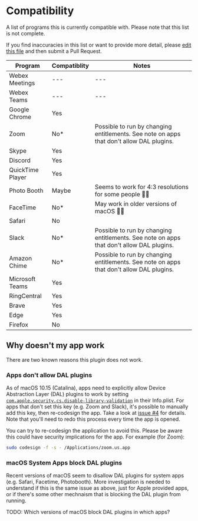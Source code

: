 # Compatibility

A list of programs this is currently compatible with. Please note that this list is not complete.

If you find inaccuracies in this list or want to provide more detail, please [edit this file](https://github.com/johnboiles/obs-mac-virtualcam/edit/master/COMPATIBILITY.md) and then submit a Pull Request.

|Program|Compatiblity|Notes|
|---|---|---|
|Webex Meetings|---|---|
|Webex Teams|---|---|
|Google Chrome|Yes||
|Zoom|No*|Possible to run by changing entitlements. See note on apps that don't allow DAL plugins.|
|Skype|Yes||
|Discord|Yes||
|QuickTime Player|Yes||
|Photo Booth|Maybe|Seems to work for 4:3 resolutions for some people 🤷‍♂️|
|FaceTime|No*|May work in older versions of macOS 🤷‍♂️|
|Safari|No|
|Slack|No*|Possible to run by changing entitlements. See note on apps that don't allow DAL plugins.||
|Amazon Chime|No*|Possible to run by changing entitlements. See note on apps that don't allow DAL plugins.|
|Microsoft Teams|Yes||
|RingCentral|Yes||
|Brave|Yes||
|Edge|Yes||
|Firefox|No|

## Why doesn't my app work

There are two known reasons this plugin does not work.

### Apps don't allow DAL plugins

As of macOS 10.15 (Catalina), apps need to explicitly allow Device Abstraction Layer (DAL) plugins to work by setting [`com.apple.security.cs.disable-library-validation`](https://developer.apple.com/documentation/bundleresources/entitlements/com_apple_security_cs_disable-library-validation?language=objc) in their Info.plist. For apps that don't set this key (e.g. Zoom and Slack), it's possible to manually add this key, then re-codesign the app. Take a look at [issue #4](https://github.com/johnboiles/obs-mac-virtualcam/issues/4) for details. Note that you'll need to redo this process every time the app is opened.

You can try to re-codesign the application to avoid this. Please be aware this could have security implications for the app. For example (for Zoom):

```bash
sudo codesign -f -s - /Applications/zoom.us.app
```

### macOS System Apps block DAL plugins

Recent versions of macOS seem to disallow DAL plugins for system apps (e.g. Safari, Facetime, Photobooth). More investigation is needed to understand if this is the same issue as above, just for Apple provided apps, or if there's some other mechnaism that is blocking the DAL plugin from running.

TODO: Which versions of macOS block DAL plugins in which apps?
